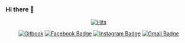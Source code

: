 ### Hi there 👋

<div align=center>

[![Hits](https://hits.seeyoufarm.com/api/count/incr/badge.svg?url=https%3A%2F%2Fgithub.com%2Fonerain92)](https://hits.seeyoufarm.com)

</div>

<div align=center>

[![Gitbook](http://img.shields.io/badge/-Git%20book-black?style=flat-square&logo=github&link=https://app.gitbook.com/@onerain92/spaces)](https://app.gitbook.com/@onerain92/spaces) 
[![Facebook Badge](https://img.shields.io/badge/-Facebook-1877f2?style=flat-square&logo=facebook&logoColor=white&link=https://www.facebook.com/onerain92)](https://www.facebook.com/onerain92) 
[![Instagram Badge](https://img.shields.io/badge/-Instagram-dd2a7b?style=flat-square&logo=instagram&logoColor=white&link=https://www.instagram.com/onerain92/)](https://www.instagram.com/onerain92/) 
[![Gmail Badge](https://img.shields.io/badge/-Gmail-d14836?style=flat-square&logo=Gmail&logoColor=white&link=mailto:dlfdn91@gmail.com)](mailto:dlfdn91@gmail.com)

</div>
